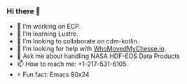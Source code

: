 ### Hi there 👋


- 🔭 I’m working on ECP.
- 🌱 I’m learning Lustre.
- 👯 I’m looking to collaborate on cdm-kotlin.
- 🤔 I’m looking for help with [WhoMovedMyChesse.io](https://github.com/hdfeos/whomovedmycheese.io).
- 💬 Ask me about handling NASA HDF-EOS Data Products
- 📫 How to reach me: +1-217-531-6105
- ⚡ Fun fact: Emacs 80x24

